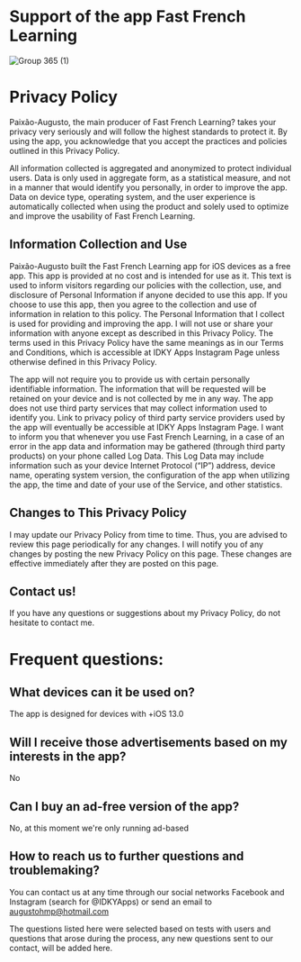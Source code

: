 # Support of the app Fast French Learning
![Group 365 (1)](https://user-images.githubusercontent.com/37581896/79034696-a27e9a80-7b8e-11ea-891f-87697b682878.png)

# Privacy Policy
Paixão-Augusto, the main producer of Fast French Learning? takes your privacy very seriously and will follow the highest standards to protect it. By using the app, you acknowledge that you accept the practices and policies outlined in this Privacy Policy.

All information collected is aggregated and anonymized to protect individual users. Data is only used in aggregate form, as a statistical measure, and not in a manner that would identify you personally, in order to improve the app. Data on device type, operating system, and the user experience is automatically collected when using the product and solely used to optimize and improve the usability of Fast French Learning.

## Information Collection and Use
Paixão-Augusto built the Fast French Learning app for iOS devices as a free app. This app is provided at no cost and is intended for use as it. This text is used to inform visitors regarding our policies with the collection, use, and disclosure of Personal Information if anyone decided to use this app. If you choose to use this app, then you agree to the collection and use of information in relation to this policy. The Personal Information that I collect is used for providing and improving the app. I will not use or share your information with anyone except as described in this Privacy Policy. The terms used in this Privacy Policy have the same meanings as in our Terms and Conditions, which is accessible at IDKY Apps Instagram Page unless otherwise defined in this Privacy Policy.

The app will not require you to provide us with certain personally identifiable information. The information that will be requested will be retained on your device and is not collected by me in any way. The app does not use third party services that may collect information used to identify you. Link to privacy policy of third party service providers used by the app will eventually be accessible at IDKY Apps Instagram Page. I want to inform you that whenever you use Fast French Learning, in a case of an error in the app data and information may be gathered (through third party products) on your phone called Log Data. This Log Data may include information such as your device Internet Protocol (“IP”) address, device name, operating system version, the configuration of the app when utilizing the app, the time and date of your use of the Service, and other statistics. 

## Changes to This Privacy Policy 
I may update our Privacy Policy from time to time. Thus, you are advised to review this page periodically for any changes. I will notify you of any changes by posting the new Privacy Policy on this page. These changes are effective immediately after they are posted on this page. 

## Contact us!
If you have any questions or suggestions about my Privacy Policy, do not hesitate to contact me. 

# Frequent questions:
## What devices can it be used on?
The app is designed for devices with +iOS 13.0

## Will I receive those advertisements based on my interests in the app?
No

## Can I buy an ad-free version of the app?
No, at this moment we're only running ad-based

## How to reach us to further questions and troublemaking?
You can contact us at any time through our social networks Facebook and Instagram (search for @IDKYApps) or send an email to augustohmp@hotmail.com

The questions listed here were selected based on tests with users and questions that arose during the process, any new questions sent to our contact, will be added here.
